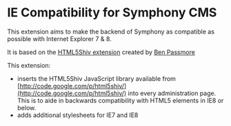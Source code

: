 # IE Compatibility for Symphony CMS

This extension aims to make the backend of Symphony as compatible as possible with Internet Explorer 7 & 8.

It is based on the [HTML5Shiv extension](https://github.com/passbe/HTML5Shiv) created by [Ben Passmore](https://github.com/passbe)

This extension:

 * inserts the HTML5Shiv JavaScript library available from [http://code.google.com/p/html5shiv/](http://code.google.com/p/html5shiv/) into every administration page. This is to aide in backwards compatibility with HTML5 elements in IE8 or below.
 * adds additional stylesheets for IE7 and IE8
